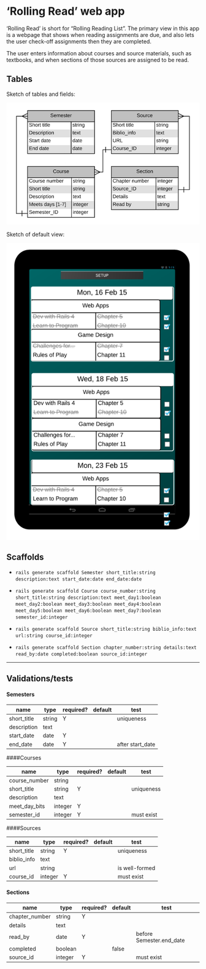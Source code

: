 # &lsquo;Rolling Read&rsquo; web app

&lsquo;Rolling Read&rsquo; is short for &ldquo;Rolling Reading List&rdquo;.  The primary view in this app is a webpage that shows when reading assignments are due, and also lets the user check-off assignments then they are completed.

The user enters information about courses and source materials, such as textbooks, and when sections of those sources are assigned to be read.

## Tables

Sketch of tables and fields:

![Tables sketch](img/rollingread-tables.png)


Sketch of default view:

![Default view](img/rollingread-default-view.png)


## Scaffolds

* `rails generate scaffold Semester short_title:string description:text start_date:date end_date:date`

* `rails generate scaffold Course course_number:string short_title:string description:text meet_day1:boolean meet_day2:boolean meet_day3:boolean meet_day4:boolean meet_day5:boolean meet_day6:boolean meet_day7:boolean semester_id:integer`

* `rails generate scaffold Source short_title:string biblio_info:text url:string course_id:integer`

* `rails generate scaffold Section chapter_number:string details:text read_by:date completed:boolean source_id:integer`

----

## Validations/tests

#### Semesters

| name        | type   | required? | default | test |
|-------------|--------|-----------|---------|------|
| short_title | string |     Y     |         | uniqueness |
| description | text   |           |         |      |
| start_date  | date   |     Y     |         |      |
| end_date    | date   |     Y     |         | after start_date |

####Courses 

| name          | type    | required? | default | test |
|---------------|---------|-----------|---------|------|
| course_number | string  |           |         |      |
| short_title   | string  |     Y     |         | uniqueness |
| description   | text    |           |         |      |
| meet_day_bits | integer |     Y     |         |      |
| semester_id   | integer |     Y     |         | must exist |

####Sources

| name        | type    | required? | default | test |
|-------------|---------|-----------|---------|------|
| short_title | string  |     Y     |         | uniqueness |
| biblio_info | text    |           |         |      |
| url         | string  |           |         | is well-formed |
| course_id   | integer |     Y     |         | must exist |


#### Sections

| name           | type    | required? | default | test |
|----------------|---------|-----------|---------|------|
| chapter_number | string  |     Y     |         |      |
| details        | text    |           |         |      |
| read_by        | date    |     Y     |         | before Semester.end_date |
| completed      | boolean |           |  false  |      |
| source_id      | integer |     Y     |         | must exist |






